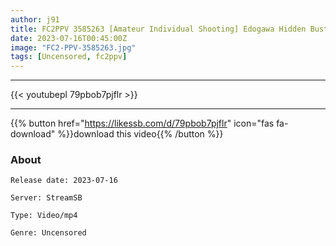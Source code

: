 ```yaml
---
author: j91
title: FC2PPV 3585263 [Amateur Individual Shooting] Edogawa Hidden Busty Office Lady Repost *High Quality Appearance Version [cen]
date: 2023-07-16T00:45:00Z
image: "FC2-PPV-3585263.jpg"
tags: [Uncensored, fc2ppv]
---
```

___

{{< youtubepl 79pbob7pjflr >}}
___

{{% button href="https://likessb.com/d/79pbob7pjflr" icon="fas fa-download" %}}download this video{{% /button %}}
### About

`Release date: 2023-07-16`

`Server: StreamSB`

`Type: Video/mp4`

`Genre:	Uncensored`